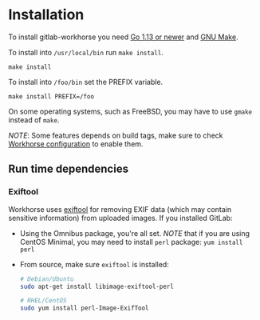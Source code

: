 # Installation

To install gitlab-workhorse you need [Go 1.13 or
newer](https://golang.org/dl) and [GNU
Make](https://www.gnu.org/software/make/).

To install into `/usr/local/bin` run `make install`.

```
make install
```

To install into `/foo/bin` set the PREFIX variable.

```
make install PREFIX=/foo
```

On some operating systems, such as FreeBSD, you may have to use
`gmake` instead of `make`.

*NOTE*: Some features depends on build tags, make sure to check
[Workhorse configuration](doc/operations/configuration.md) to enable them.

## Run time dependencies

### Exiftool

Workhorse uses [exiftool](https://www.sno.phy.queensu.ca/~phil/exiftool/) for
removing EXIF data (which may contain sensitive information) from uploaded
images. If you installed GitLab:

-   Using the Omnibus package, you're all set.
    *NOTE* that if you are using CentOS Minimal, you may need to install `perl`
    package: `yum install perl`
-   From source, make sure `exiftool` is installed:

    ```sh
    # Debian/Ubuntu
    sudo apt-get install libimage-exiftool-perl

    # RHEL/CentOS
    sudo yum install perl-Image-ExifTool
    ```

